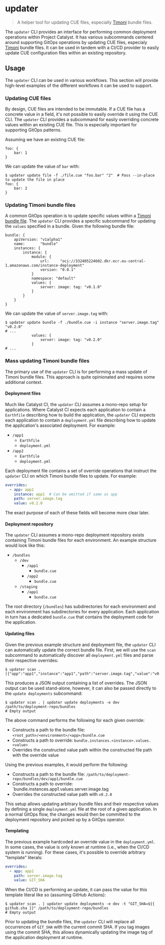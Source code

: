 # updater

> A helper tool for updating CUE files, especially [Timoni] bundle files.

The `updater` CLI provides an interface for performing common deployment operations within Project Catalyst.
It has various subcommands centered around supporting GitOps operations by updating CUE files, especialy [Timoni] bundle files.
It can be used in tandem with a CI/CD provider to easily update CUE configuration files within an existing repository.

## Usage

The `updater` CLI can be used in various workflows.
This section will provide high-level examples of the different workflows it can be used to support.

### Updating CUE files

By design, CUE files are intended to be immutable.
If a CUE file has a concrete value in a field, it's not possible to easily override it using the CUE CLI.
The `updater` CLI provides a subcommand for easily overriding concrete values within an existing CUE file.
This is especially important for supporting GitOps patterns.

Assuming we have an existing CUE file:

```cue
foo: {
    bar: 1
}
```

We can update the value of `bar` with:

```terminal
$ updater update file -f ./file.cue "foo.bar" "2"  # Pass --in-place to update the file in place
foo: {
    bar: 2
}
```

### Updating Timoni bundle files

A common GitOps operation is to update specific values within a [Timoni bundle file](https://timoni.sh/bundle/).
The `updater` CLI provides a specific subcommand for updating the `values` specified in a bundle.
Given the following bundle file:

```cue
bundle: {
    apiVersion: "v1alpha1"
    name:       "bundle"
    instances: {
        instance: {
            module: {
                url:     "oci://332405224602.dkr.ecr.eu-central-1.amazonaws.com/instance-deployment"
                version: "0.0.1"
            }
            namespace: "default"
            values: {
                server: image: tag: "v0.1.0"
            }
        }
    }
}
```

We can update the value of `server.image.tag` with:

```terminal
$ updater update bundle -f ./bundle.cue -i instance "server.image.tag" "v0.2.0"
# ...
            values: {
                server: image: tag: "v0.2.0"
            }
# ...
```

### Mass updating Timoni bundle files

The primary use of the `updater` CLI is for performing a mass update of Timoni bundle files.
This approach is quite opinionated and requires some additional context.

#### Deployment files

Much like Catalyst CI, the `updater` CLI assumes a mono-repo setup for applications.
Where Catalyst CI expects each application to contain a `Earthfile` describing how to build the application, the `updater` CLI
expects each application to contain a `deployment.yml` file describing how to update the application's associated deployment.
For example:

- `/app1`
   - `Earthfile`
   - `deployment.yml`
- `/app2`
   - `Earthfile`
   - `deployment.yml`

Each deployment file contains a set of override operations that instruct the `updater` CLI on which Timoni bundle files to update.
For example:

```yaml
overrides:
  - app: app1
    instance: app1  # Can be omitted if same as app
    path: server.image.tag
    value: v0.2.0
```

The exact purpose of each of these fields will become more clear later.

#### Deployment repository

The `updater` CLI assumes a mono-repo deployment repository exists containing Timoni bundle files for each environment.
An example structure would look like this:

- `/bundles`
   - `/dev`
      - `/app1`
         - `bundle.cue`
      - `/app2`
         - `bundle.cue`
   - `/staging`
      - `/app1`
         - `bundle.cue`

The root directory (`/bundles`) has subdirectories for each environment and each environment has subdirectories for every
application.
Each application in turn has a dedicated `bundle.cue` that contains the deployment code for the application.

#### Updating files

Given the previous example structure and deployment file, the `updater` CLI can automatically update the correct bundle file.
First, we will use the `scan` subcommand to automatically discover all `deployment.yml` files and parse their respective overrides:

```terminal
$ updater scan .
[{"app":"app1","instance":"app1","path":"server.image.tag","value":"v0.2.0"}]
```

This produces a JSON output containing a list of overrides.
The JSON output can be used stand-alone, however, it can also be passed directly to the `update deployments` subcommand:

```terminal
$ updater scan . | updater update deployments -e dev /path/to/deployment-repo/bundles
# Empty output
```

The above command performs the following for each given override:

- Constructs a path to the bundle file: `<root_path>/<environment>/<app>/bundle.cue`
- Constructs a path to override: `bundle.instances.<instance>.values.<value>`
- Overrides the constructed value path within the constructed file path with the override value

Using the previous examples, it would perform the following:

- Constructs a path to the bundle file: `/path/to/deployment-repo/bundles/dev/app1/bundle.cue`
- Constructs a path to override: `bundle.instances.app1.values.server.image.tag
- Overrides the constructed value path with `v0.2.0`

This setup allows updating arbitrary bundle files and their respective values by defining a single `deployment.yml` file at the root
of a given application.
In a normal GitOps flow, the changes would then be committed to the deployment repository and picked up by a GitOps operator.

#### Templating

The previous example hardcoded an override value in the `deployment.yml`.
In some cases, the value is only known at runtime (i.e., when the CI/CD system is running).
For these cases, it's possible to override arbitrary "template" literals:

```yaml
overrides:
  - app: app1
    path: server.image.tag
    value: GIT_SHA
```

When the CI/CD is performing an update, it can pass the value for this template literal like so (assuming GitHub Actions):

```terminal
$ updater scan . | updater update deployments -e dev -t "GIT_SHA=${{ github.sha }}" /path/to/deployment-repo/bundles
# Empty output
```

Prior to updating the bundle files, the `updater` CLI will replace all occurrences of `GIT_SHA` with the current commit SHA.
If you tag images using the commit SHA, this allows dynamically updating the image tag of the application deployment at runtime.

[timoni]: https://timoni.sh/